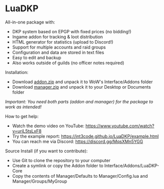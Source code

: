 # LuaDKP

All-in-one package with:
* DKP system based on EPGP with fixed prices (no bidding!)
* Ingame addon for tracking & loot distribution
* HTML generator for statistics (upload to Discord!)
* Support for multiple accounts and raid groups
* Configuration and data are stored in text files
* Easy to edit and backup
* Also works outside of guilds (no officer notes required)

Installation:
* Download [addon.zip](https://github.com/int3code/LuaDKP/releases/latest/download/addon.zip) and unpack it to WoW's Interface/Addons folder
* Download [manager.zip](https://github.com/int3code/LuaDKP/releases/latest/download/manager.zip) and unpack it to your Desktop or Documents folder

*Important: You need both parts (addon and manager) for the package to work as intended!*

How to get help:
* Watch the demo video on YouTube: https://www.youtube.com/watch?v=urjL5tsLxF8
* Try the example report: https://int3code.github.io/LuaDKP/example.html
* You can reach me via Discord: https://discord.gg/MqsXMn5YGG

Source Install (if you want to contribute):
* Use Git to clone the repository to your computer
* Create a symlink or copy the Addon folder to Interface/Addons/LuaDKP-Core
* Copy the contents of Manager/Defaults to Manager/Config.lua and Manager/Groups/MyGroup
